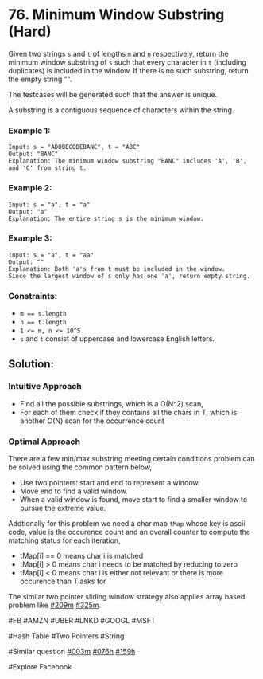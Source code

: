 # 76. Minimum Window Substring (Hard)

Given two strings `s` and `t` of lengths `m` and `n` respectively, return the minimum window substring of `s` such that every character in `t` (including duplicates) is included in the window. If there is no such substring, return the empty string "".

The testcases will be generated such that the answer is unique.

A substring is a contiguous sequence of characters within the string.

### Example 1:

```
Input: s = "ADOBECODEBANC", t = "ABC"
Output: "BANC"
Explanation: The minimum window substring "BANC" includes 'A', 'B', and 'C' from string t.
```

### Example 2:

```
Input: s = "a", t = "a"
Output: "a"
Explanation: The entire string s is the minimum window.
```

### Example 3:

```
Input: s = "a", t = "aa"
Output: ""
Explanation: Both 'a's from t must be included in the window.
Since the largest window of s only has one 'a', return empty string.
```

### Constraints:

- `m == s.length`
- `n == t.length`
- `1 <= m, n <= 10^5`
- `s` and `t` consist of uppercase and lowercase English letters.

## Solution:

### Intuitive Approach

- Find all the possible substrings, which is a O(N^2) scan,
- For each of them check if they contains all the chars in T, which is another O(N) scan for the occurrence count

### Optimal Approach

There are a few min/max substring meeting certain conditions problem can be solved using the common pattern below,

- Use two pointers: start and end to represent a window.
- Move end to find a valid window.
- When a valid window is found, move start to find a smaller window to pursue the extreme value.

Addtionally for this problem we need a char map `tMap` whose key is ascii code, value is the occurence count and an overall counter to compute the matching status for each iteration,

- tMap[i] == 0 means char i is matched
- tMap[i] > 0 means char i needs to be matched by reducing to zero
- tMap[i] < 0 means char i is either not relevant or there is more occurence than T asks for

The similar two pointer sliding window strategy also applies array based problem like [#209m](../p209m/README.md) [#325m](../p325m/README.md).

#FB #AMZN #UBER #LNKD #GOOGL #MSFT

#Hash Table #Two Pointers #String

#Similar question [#003m](../p003m/README.md) [#076h](../p076h/README.md) [#159h](../p159h/README.md)

#Explore Facebook
